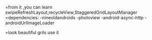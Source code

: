 =from it ,you can learn swipeRefreshLayout,recycleView,StaggeredGridLayoutManager
=dependencies:
            -nineoldandroids
            -photoview
            -android-async-http
            -androidUrlImageLoader

=look beautiful grils use it
